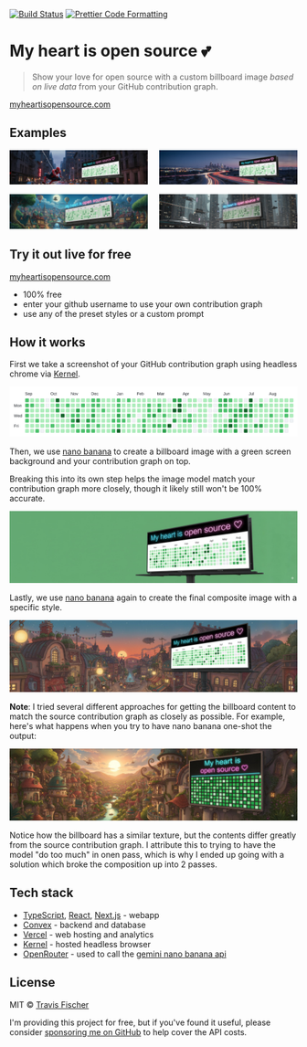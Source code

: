 <p>
  <a href="https://github.com/transitive-bullshit/my-heart-is-open-source/actions/workflows/main.yml"><img alt="Build Status" src="https://github.com/transitive-bullshit/my-heart-is-open-source/actions/workflows/main.yml/badge.svg" /></a>
  <a href="https://prettier.io"><img alt="Prettier Code Formatting" src="https://img.shields.io/badge/code_style-prettier-brightgreen.svg" /></a>
</p>

# My heart is open source 💕 <!-- omit from toc -->

> Show your love for open source with a custom billboard image _based on live data_ from your GitHub contribution graph.

[myheartisopensource.com](https://myheartisopensource.com)

## Examples

<p align="center">
  <img alt="example billboard image" src="https://raw.githubusercontent.com/transitive-bullshit/my-heart-is-open-source/main/public/examples/0.jpg" width="48%">
  &nbsp; &nbsp;
  <img alt="example billboard image" src="https://raw.githubusercontent.com/transitive-bullshit/my-heart-is-open-source/main/public/examples/1.jpg" width="48%">
</p>

<p align="center">
  <img alt="example billboard image" src="https://raw.githubusercontent.com/transitive-bullshit/my-heart-is-open-source/main/public/examples/2.jpg" width="48%">
  &nbsp; &nbsp;

  <img alt="example billboard image" src="https://raw.githubusercontent.com/transitive-bullshit/my-heart-is-open-source/main/public/examples/10.jpg" width="48%">
</p>

## Try it out live for free

[myheartisopensource.com](https://myheartisopensource.com)

- 100% free
- enter your github username to use your own contribution graph
- use any of the preset styles or a custom prompt

## How it works

First we take a screenshot of your GitHub contribution graph using headless chrome via [Kernel](https://www.onkernel.com).

<img alt="github contributor graph" src="https://raw.githubusercontent.com/transitive-bullshit/my-heart-is-open-source/main/public/github-contribution-graph.png">

Then, we use [nano banana](https://aistudio.google.com/models/gemini-2-5-flash-image) to create a billboard image with a green screen background and your contribution graph on top.

Breaking this into its own step helps the image model match your contribution graph more closely, though it likely still won't be 100% accurate.

<img alt="green screen output image" src="https://raw.githubusercontent.com/transitive-bullshit/my-heart-is-open-source/main/public/examples/step-1.jpg">

Lastly, we use [nano banana](https://aistudio.google.com/models/gemini-2-5-flash-image) again to create the final composite image with a specific style.

<img alt="final output image" src="https://raw.githubusercontent.com/transitive-bullshit/my-heart-is-open-source/main/public/examples/step-2.jpg">

**Note**: I tried several different approaches for getting the billboard content to match the source contribution graph as closely as possible. For example, here's what happens when you try to have nano banana one-shot the output:

<img alt="one-shot example image" src="https://raw.githubusercontent.com/transitive-bullshit/my-heart-is-open-source/main/public/examples/one-shot.jpg">

Notice how the billboard has a similar texture, but the contents differ greatly from the source contribution graph. I attribute this to trying to have the model "do too much" in onen pass, which is why I ended up going with a solution which broke the composition up into 2 passes.

## Tech stack

- [TypeScript](https://www.typescriptlang.org), [React](https://react.dev), [Next.js](https://nextjs.org) - webapp
- [Convex](https://convex.dev/referral/TRAVIS5611) - backend and database
- [Vercel](https://vercel.com) - web hosting and analytics
- [Kernel](https://www.onkernel.com) - hosted headless browser
- [OpenRouter](https://openrouter.ai/?referral=hrg) - used to call the [gemini nano banana api](https://aistudio.google.com/models/gemini-2-5-flash-image)

## License

MIT © [Travis Fischer](https://x.com/transitive_bs)

I'm providing this project for free, but if you've found it useful, please consider [sponsoring me on GitHub](https://github.com/sponsors/transitive-bullshit) to help cover the API costs.
